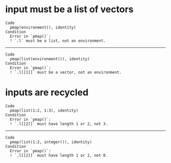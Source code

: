# input must be a list of vectors

    Code
      pmap(environment(), identity)
    Condition
      Error in `pmap()`:
      ! `.l` must be a list, not an environment.

---

    Code
      pmap(list(environment()), identity)
    Condition
      Error in `pmap()`:
      ! `.l[[1]]` must be a vector, not an environment.

# inputs are recycled

    Code
      pmap(list(1:2, 1:3), identity)
    Condition
      Error in `pmap()`:
      ! `.l[[2]]` must have length 1 or 2, not 3.

---

    Code
      pmap(list(1:2, integer()), identity)
    Condition
      Error in `pmap()`:
      ! `.l[[2]]` must have length 1 or 2, not 0.

